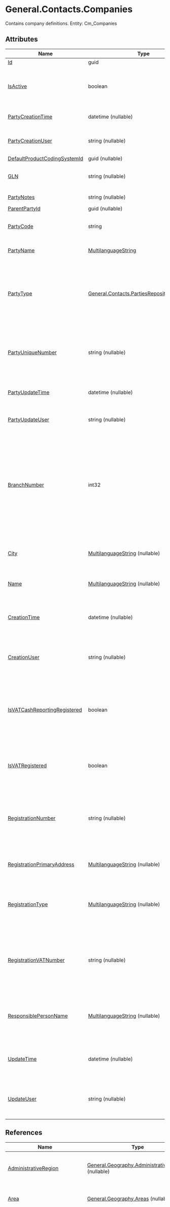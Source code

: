 # General.Contacts.Companies

Contains company definitions. Entity: Cm_Companies

## Attributes

| Name | Type | Description |
| ---- | ---- | --- |
| [Id](General.Contacts.Companies.md#Id) | guid |  
| [IsActive](General.Contacts.Companies.md#IsActive) | boolean | Specifies whether the current party is active in the system or not [Required] 
| [PartyCreationTime](General.Contacts.Companies.md#PartyCreationTime) | datetime (nullable) | Date and time when the Party was created. 
| [PartyCreationUser](General.Contacts.Companies.md#PartyCreationUser) | string (nullable) | Login name of the user, who created the Party. 
| [DefaultProductCodingSystemId](General.Contacts.Companies.md#DefaultProductCodingSystemId) | guid (nullable) |  
| [GLN](General.Contacts.Companies.md#GLN) | string (nullable) | Global Location Number used by EDI systems 
| [PartyNotes](General.Contacts.Companies.md#PartyNotes) | string (nullable) | Notes for this Party 
| [ParentPartyId](General.Contacts.Companies.md#ParentPartyId) | guid (nullable) |  
| [PartyCode](General.Contacts.Companies.md#PartyCode) | string | The unique code of the Party [Required] 
| [PartyName](General.Contacts.Companies.md#PartyName) | [MultilanguageString](../data-types/MultilanguageString.md) | The name of the party [Required] 
| [PartyType](General.Contacts.Companies.md#PartyType) | [General.Contacts.PartiesRepository.PartyType](General.Contacts.Companies.md#PartyType) | Type of party. Currently supported are P=Person, C=Company, S=Store, L=Company Location, V=Division [Required] 
| [PartyUniqueNumber](General.Contacts.Companies.md#PartyUniqueNumber) | string (nullable) | Unique number of the party (National number for persons, Registration number for companies) 
| [PartyUpdateTime](General.Contacts.Companies.md#PartyUpdateTime) | datetime (nullable) | Date and time when the Party was last updated. 
| [PartyUpdateUser](General.Contacts.Companies.md#PartyUpdateUser) | string (nullable) | Login name of the user, who last updated the Party. 
| [BranchNumber](General.Contacts.Companies.md#BranchNumber) | int32 | Branch number of the company. Companies with equal names and/or registration numbers can be inserted only if their branch numbers are different. [Required] [Default(0)] [Filter(eq)] 
| [City](General.Contacts.Companies.md#City) | [MultilanguageString](../data-types/MultilanguageString.md) (nullable) | The city in which the company is registered. [Filter(like)] 
| [Name](General.Contacts.Companies.md#Name) | [MultilanguageString](../data-types/MultilanguageString.md) (nullable) | The name of this Company. [Filter(eq;like)] [ORD] 
| [CreationTime](General.Contacts.Companies.md#CreationTime) | datetime (nullable) | Date and time when the Company was created. [Filter(ge;le)] [ReadOnly] 
| [CreationUser](General.Contacts.Companies.md#CreationUser) | string (nullable) | Login name of the user, who created the Company. [Filter(like)] [ReadOnly] 
| [IsVATCashReportingRegistered](General.Contacts.Companies.md#IsVATCashReportingRegistered) | boolean | When true, specifies that the company uses the special VAT Cash Reporting Mode. [Required] [Default(false)] 
| [IsVATRegistered](General.Contacts.Companies.md#IsVATRegistered) | boolean | Determines wheather the company is included in VAT registers. [Required] [Default(false)] 
| [RegistrationNumber](General.Contacts.Companies.md#RegistrationNumber) | string (nullable) | Unique, government-assigned registration number. null means unknown. [Filter(eq;like)] [ORD] 
| [RegistrationPrimaryAddress](General.Contacts.Companies.md#RegistrationPrimaryAddress) | [MultilanguageString](../data-types/MultilanguageString.md) (nullable) | The primary registration address of the company. [Filter(like)] 
| [RegistrationType](General.Contacts.Companies.md#RegistrationType) | [MultilanguageString](../data-types/MultilanguageString.md) (nullable) | Legal registration type - like LTD., PLC, etc. null means unknown. [Filter(eq)] 
| [RegistrationVATNumber](General.Contacts.Companies.md#RegistrationVATNumber) | string (nullable) | VAT registration number where applicable. null means that VAT number is not applicable or unknown. [Filter(eq)] [ORD] 
| [ResponsiblePersonName](General.Contacts.Companies.md#ResponsiblePersonName) | [MultilanguageString](../data-types/MultilanguageString.md) (nullable) | Primary responsible person of the company. null means unknown. [Filter(like)] 
| [UpdateTime](General.Contacts.Companies.md#UpdateTime) | datetime (nullable) | Date and time when the Company was last updated. [Filter(ge;le)] [ReadOnly] 
| [UpdateUser](General.Contacts.Companies.md#UpdateUser) | string (nullable) | Login name of the user, who last updated the Company. [Filter(like)] [ReadOnly] 

## References

| Name | Type | Description |
| ---- | ---- | --- |
| [AdministrativeRegion](General.Contacts.Companies.md#AdministrativeRegion) | [General.Geography.AdministrativeRegions](General.Geography.AdministrativeRegions.md) (nullable) | The administrative region in which the party is situated. |
| [Area](General.Contacts.Companies.md#Area) | [General.Geography.Areas](General.Geography.Areas.md) (nullable) | The area in which the party is situated. |
| [DefaultProductCodingSystem](General.Contacts.Companies.md#DefaultProductCodingSystem) | [General.Products.CodingSystems](General.Products.CodingSystems.md) (nullable) | When not null, specifies coding system for products, which is required by the party. The coding system is used primarily for document printouts and document import/exports. |
| [ParentParty](General.Contacts.Companies.md#ParentParty) | [General.Contacts.Parties](General.Contacts.Parties.md) (nullable) | Organizational unit (branch from the hierarchy of all parties) to which this party is referred to |
| [Country](General.Contacts.Companies.md#Country) | [General.Geography.Countries](General.Geography.Countries.md) (nullable) | The country, where the company is registered. [Filter(multi eq)] |
| [RegistrationResponsiblePerson](General.Contacts.Companies.md#RegistrationResponsiblePerson) | [General.Contacts.Persons](General.Contacts.Persons.md) (nullable) | The personal record of the primary responsible person as per registration. null means unknown. [Filter(multi eq)] |

## Child Collections

| Name | Type | Description |
| ---- | ---- | --- |
| ActivityTimeIntervals | [General.Contacts.ActivityTimeIntervals](General.Contacts.ActivityTimeIntervals.md) | List of [ActivityTimeInterval](General.Contacts.ActivityTimeIntervals.md) child objects, based on the [General.Contacts.ActivityTimeInterval.Party](General.Contacts.ActivityTimeIntervals.md#Party) back reference 
| ContactMechanisms | [General.Contacts.PartyContactMechanisms](General.Contacts.PartyContactMechanisms.md) | List of [PartyContactMechanism](General.Contacts.PartyContactMechanisms.md) child objects, based on the [General.Contacts.PartyContactMechanism.Party](General.Contacts.PartyContactMechanisms.md#Party) back reference 
| Customers | [Crm.Customers](Crm.Customers.md) | List of [Customer](Crm.Customers.md) child objects, based on the [Crm.Customer.Party](Crm.Customers.md#Party) back reference 
| Dealers | [Crm.Dealers](Crm.Dealers.md) | List of [Dealer](Crm.Dealers.md) child objects, based on the [Crm.Dealer.Party](Crm.Dealers.md#Party) back reference 
| Distributors | [Crm.Distributors](Crm.Distributors.md) | List of [Distributor](Crm.Distributors.md) child objects, based on the [Crm.Distributor.Party](Crm.Distributors.md#Party) back reference 
| TargetGroupMembers | [Crm.Marketing.TargetGroupMembers](Crm.Marketing.TargetGroupMembers.md) | List of [TargetGroupMember](Crm.Marketing.TargetGroupMembers.md) child objects, based on the [Crm.Marketing.TargetGroupMember.Party](Crm.Marketing.TargetGroupMembers.md#Party) back reference 
| BankAccounts | [General.Contacts.PartyBankAccounts](General.Contacts.PartyBankAccounts.md) | List of [PartyBankAccount](General.Contacts.PartyBankAccounts.md) child objects, based on the [General.Contacts.PartyBankAccount.Party](General.Contacts.PartyBankAccounts.md#Party) back reference 
| Pictures | [General.Contacts.PartyPictures](General.Contacts.PartyPictures.md) | List of [PartyPicture](General.Contacts.PartyPictures.md) child objects, based on the [General.Contacts.PartyPicture.Party](General.Contacts.PartyPictures.md#Party) back reference 
| Suppliers | [Logistics.Procurement.Suppliers](Logistics.Procurement.Suppliers.md) | List of [Supplier](Logistics.Procurement.Suppliers.md) child objects, based on the [Logistics.Procurement.Supplier.Party](Logistics.Procurement.Suppliers.md#Party) back reference 
| Departments | [General.Contacts.CompanyDepartments](General.Contacts.CompanyDepartments.md) | List of [CompanyDepartment](General.Contacts.CompanyDepartments.md) child objects, based on the [General.Contacts.CompanyDepartment.Company](General.Contacts.CompanyDepartments.md#Company) back reference 


## Attribute Details

### Id

_Type_: **guid**  
_Supported Filters_: **Equals, EqualsIn**  
_Supports Order By_: **False**  
_Default Value_: **NewGuid**  

### IsActive

> Specifies whether the current party is active in the system or not [Required]

_Type_: **boolean**  
_Supported Filters_: **Equals**  
_Supports Order By_: **False**  

### PartyCreationTime

> Date and time when the Party was created.

_Type_: **datetime (nullable)**  
_Supported Filters_: **GreaterThanOrLessThan**  
_Supports Order By_: **False**  

### PartyCreationUser

> Login name of the user, who created the Party.

_Type_: **string (nullable)**  
_Supported Filters_: **Like**  
_Supports Order By_: **False**  

### DefaultProductCodingSystemId

_Type_: **guid (nullable)**  
_Supported Filters_: **EqualsIn**  
_Supports Order By_: **False**  

### GLN

> Global Location Number used by EDI systems

_Type_: **string (nullable)**  
_Supported Filters_: **EqualsIn**  
_Supports Order By_: **False**  

### PartyNotes

> Notes for this Party

_Type_: **string (nullable)**  
_Supported Filters_: **NotFilterable**  
_Supports Order By_: **False**  

### ParentPartyId

_Type_: **guid (nullable)**  
_Supported Filters_: **EqualsIn**  
_Supports Order By_: **False**  

### PartyCode

> The unique code of the Party [Required]

_Type_: **string**  
_Supported Filters_: **Equals, Like**  
_Supports Order By_: **True**  

### PartyName

> The name of the party [Required]

_Type_: **[MultilanguageString](../data-types/MultilanguageString.md)**  
_Supported Filters_: **Equals, Like**  
_Supports Order By_: **True**  

### PartyType

> Type of party. Currently supported are P=Person, C=Company, S=Store, L=Company Location, V=Division [Required]

_Type_: **[General.Contacts.PartiesRepository.PartyType](General.Contacts.Companies.md#PartyType)**  
Allowed values for the [PartyType](General.Contacts.Parties.md#PartyType) data attribute  
_Allowed Values (Enum Members)_  

| Value | Description |
| ---- | --- |
| Company | Company value. Stored as 'C'. <br /> _Database Value:_ 'C' <br /> _Model Value:_ 0 <br /> _Domain API Value:_ 'Company' |
| CompanyLocation | CompanyLocation value. Stored as 'L'. <br /> _Database Value:_ 'L' <br /> _Model Value:_ 1 <br /> _Domain API Value:_ 'CompanyLocation' |
| Person | Person value. Stored as 'P'. <br /> _Database Value:_ 'P' <br /> _Model Value:_ 2 <br /> _Domain API Value:_ 'Person' |
| Store | Store value. Stored as 'S'. <br /> _Database Value:_ 'S' <br /> _Model Value:_ 3 <br /> _Domain API Value:_ 'Store' |
| CompanyDivision | CompanyDivision value. Stored as 'V'. <br /> _Database Value:_ 'V' <br /> _Model Value:_ 4 <br /> _Domain API Value:_ 'CompanyDivision' |

_Supported Filters_: **EqualsIn**  
_Supports Order By_: **False**  
_Default Value_: **Person**  

### PartyUniqueNumber

> Unique number of the party (National number for persons, Registration number for companies)

_Type_: **string (nullable)**  
_Supported Filters_: **Equals, Like**  
_Supports Order By_: **False**  

### PartyUpdateTime

> Date and time when the Party was last updated.

_Type_: **datetime (nullable)**  
_Supported Filters_: **GreaterThanOrLessThan**  
_Supports Order By_: **False**  

### PartyUpdateUser

> Login name of the user, who last updated the Party.

_Type_: **string (nullable)**  
_Supported Filters_: **Like**  
_Supports Order By_: **False**  

### BranchNumber

> Branch number of the company. Companies with equal names and/or registration numbers can be inserted only if their branch numbers are different. [Required] [Default(0)] [Filter(eq)]

_Type_: **int32**  
_Supported Filters_: **Equals**  
_Supports Order By_: **False**  
_Default Value_: **0**  

### City

> The city in which the company is registered. [Filter(like)]

_Type_: **[MultilanguageString](../data-types/MultilanguageString.md) (nullable)**  
_Supported Filters_: **Like**  
_Supports Order By_: **False**  

### Name

> The name of this Company. [Filter(eq;like)] [ORD]

_Type_: **[MultilanguageString](../data-types/MultilanguageString.md) (nullable)**  
_Supported Filters_: **Equals, Like**  
_Supports Order By_: **True**  

### CreationTime

> Date and time when the Company was created. [Filter(ge;le)] [ReadOnly]

_Type_: **datetime (nullable)**  
_Supported Filters_: **GreaterThanOrLessThan**  
_Supports Order By_: **False**  

### CreationUser

> Login name of the user, who created the Company. [Filter(like)] [ReadOnly]

_Type_: **string (nullable)**  
_Supported Filters_: **Like**  
_Supports Order By_: **False**  

### IsVATCashReportingRegistered

> When true, specifies that the company uses the special VAT Cash Reporting Mode. [Required] [Default(false)]

_Type_: **boolean**  
_Supported Filters_: **NotFilterable**  
_Supports Order By_: **False**  
_Default Value_: **False**  

### IsVATRegistered

> Determines wheather the company is included in VAT registers. [Required] [Default(false)]

_Type_: **boolean**  
_Supported Filters_: **NotFilterable**  
_Supports Order By_: **False**  
_Default Value_: **False**  

### RegistrationNumber

> Unique, government-assigned registration number. null means unknown. [Filter(eq;like)] [ORD]

_Type_: **string (nullable)**  
_Supported Filters_: **Equals, Like**  
_Supports Order By_: **True**  

### RegistrationPrimaryAddress

> The primary registration address of the company. [Filter(like)]

_Type_: **[MultilanguageString](../data-types/MultilanguageString.md) (nullable)**  
_Supported Filters_: **Like**  
_Supports Order By_: **False**  

### RegistrationType

> Legal registration type - like LTD., PLC, etc. null means unknown. [Filter(eq)]

_Type_: **[MultilanguageString](../data-types/MultilanguageString.md) (nullable)**  
_Supported Filters_: **Equals**  
_Supports Order By_: **False**  

### RegistrationVATNumber

> VAT registration number where applicable. null means that VAT number is not applicable or unknown. [Filter(eq)] [ORD]

_Type_: **string (nullable)**  
_Supported Filters_: **Equals**  
_Supports Order By_: **True**  

### ResponsiblePersonName

> Primary responsible person of the company. null means unknown. [Filter(like)]

_Type_: **[MultilanguageString](../data-types/MultilanguageString.md) (nullable)**  
_Supported Filters_: **Like**  
_Supports Order By_: **False**  

### UpdateTime

> Date and time when the Company was last updated. [Filter(ge;le)] [ReadOnly]

_Type_: **datetime (nullable)**  
_Supported Filters_: **GreaterThanOrLessThan**  
_Supports Order By_: **False**  

### UpdateUser

> Login name of the user, who last updated the Company. [Filter(like)] [ReadOnly]

_Type_: **string (nullable)**  
_Supported Filters_: **Like**  
_Supports Order By_: **False**  


## Reference Details

### AdministrativeRegion

> The administrative region in which the party is situated.

_Type_: **[General.Geography.AdministrativeRegions](General.Geography.AdministrativeRegions.md) (nullable)**  
_Supported Filters_: **EqualsIn**  
_Supports Order By_: **False**  

### Area

> The area in which the party is situated.

_Type_: **[General.Geography.Areas](General.Geography.Areas.md) (nullable)**  
_Supported Filters_: **EqualsIn**  
_Supports Order By_: **False**  

### DefaultProductCodingSystem

> When not null, specifies coding system for products, which is required by the party. The coding system is used primarily for document printouts and document import/exports.

_Type_: **[General.Products.CodingSystems](General.Products.CodingSystems.md) (nullable)**  
_Supported Filters_: **EqualsIn**  
_Supports Order By_: **False**  

### ParentParty

> Organizational unit (branch from the hierarchy of all parties) to which this party is referred to

_Type_: **[General.Contacts.Parties](General.Contacts.Parties.md) (nullable)**  
_Supported Filters_: **EqualsIn**  
_Supports Order By_: **False**  

### Country

> The country, where the company is registered. [Filter(multi eq)]

_Type_: **[General.Geography.Countries](General.Geography.Countries.md) (nullable)**  
_Supported Filters_: **Equals, EqualsIn**  
_Supports Order By_: **False**  

_Back-End Default Expression:_  
`obj.Transaction.CurrentEnterpriseCompany.Company.Country`

_Front-End Recalc Expressions:_  
`obj.Transaction.CurrentEnterpriseCompany.Company.Country`
### RegistrationResponsiblePerson

> The personal record of the primary responsible person as per registration. null means unknown. [Filter(multi eq)]

_Type_: **[General.Contacts.Persons](General.Contacts.Persons.md) (nullable)**  
_Supported Filters_: **Equals, EqualsIn**  
_Supports Order By_: **False**  



## Business Rules

[!list erp.entity=General.Contacts.Companies erp.type=business-rule default-text="None"]

## Front-End Business Rules

[!list erp.entity=General.Contacts.Companies erp.type=front-end-business-rule default-text="None"]

## Generations

[!list erp.entity=General.Contacts.Companies erp.type=generation default-text="None"]

## API

Domain API Query:
<https://demodb.my.erp.net/api/domain/odata/General_Contacts_Companies?$top=10>

Domain API Query Builder:
<https://demodb.my.erp.net/api/domain/querybuilder#General_Contacts_Companies?$top=10>

Table API Query:
<https://demodb.my.erp.net/api/domain/odata/Cm_Companies?$top=10>

